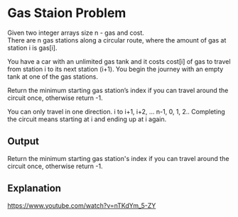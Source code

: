 # Gas Staion Problem
Given two integer arrays size n - gas and cost.\
There are n gas stations along a circular route, where the amount of gas at station i is gas[i].

You have a car with an unlimited gas tank and it costs cost[i] of gas to travel from station i
to its next station (i+1). You begin the journey with an empty tank at one of the gas stations.

Return the minimum starting gas station’s index if you can travel around the circuit once, otherwise return -1.

You can only travel in one direction. i to i+1, i+2, … n-1, 0, 1, 2.. Completing the circuit means starting at i and
ending up at i again.

## Output
Return the minimum starting gas station's index if you can travel around the circuit once, otherwise return -1.

## Explanation
https://www.youtube.com/watch?v=nTKdYm_5-ZY

